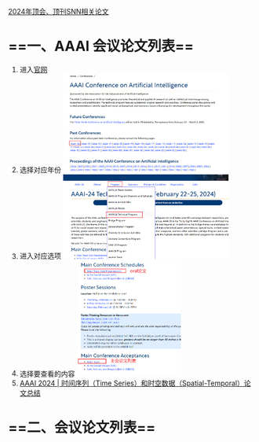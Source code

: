 [2024年顶会、顶刊SNN相关论文](https://blog.csdn.net/qq_43622216/article/details/135167498)

# ==一、AAAI 会议论文列表==

1. 进入[官网](https://aaai.org/conference/aaai/)
2. 选择对应年份
   <img src="./assets/image-20241010145831653.png" alt="image-20241010145831653" style="zoom:33%;" />
3. 进入对应选项
   <img src="./assets/image-20241010145950765.png" alt="image-20241010145950765" style="zoom: 33%;" />
4. 选择要查看的内容
   <img src="./assets/image-20241010150333271.png" alt="image-20241010150333271" style="zoom:33%;" />
5. [AAAI 2024 | 时间序列（Time Series）和时空数据（Spatial-Temporal）论文总结](https://link.zhihu.com/?target=https%3A//mp.weixin.qq.com/s/zE3UUPgyoUTnxP_N4fXefQ)

# ==二、会议论文列表==

